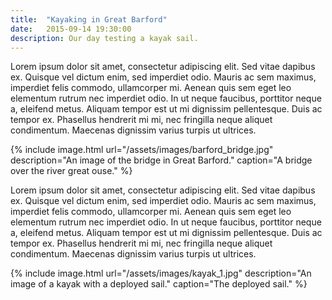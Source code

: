 ```yaml
---
title:  "Kayaking in Great Barford"
date:   2015-09-14 19:30:00
description: Our day testing a kayak sail.
---
```



Lorem ipsum dolor sit amet, consectetur adipiscing elit. Sed vitae dapibus ex. Quisque vel dictum enim, sed imperdiet odio. Mauris ac sem maximus, imperdiet felis commodo, ullamcorper mi. Aenean quis sem eget leo elementum rutrum nec imperdiet odio. In ut neque faucibus, porttitor neque a, eleifend metus. Aliquam tempor est ut mi dignissim pellentesque. Duis ac tempor ex. Phasellus hendrerit mi mi, nec fringilla neque aliquet condimentum. Maecenas dignissim varius turpis ut ultrices.

{% include image.html url="/assets/images/barford_bridge.jpg" description="An image of the bridge in Great Barford." caption="A bridge over the river great ouse." %}

Lorem ipsum dolor sit amet, consectetur adipiscing elit. Sed vitae dapibus ex. Quisque vel dictum enim, sed imperdiet odio. Mauris ac sem maximus, imperdiet felis commodo, ullamcorper mi. Aenean quis sem eget leo elementum rutrum nec imperdiet odio. In ut neque faucibus, porttitor neque a, eleifend metus. Aliquam tempor est ut mi dignissim pellentesque. Duis ac tempor ex. Phasellus hendrerit mi mi, nec fringilla neque aliquet condimentum. Maecenas dignissim varius turpis ut ultrices.

{% include image.html url="/assets/images/kayak_1.jpg" description="An image of a kayak with a deployed sail." caption="The deployed sail." %}